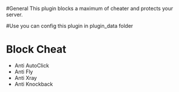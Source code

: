 #General
This plugin blocks a maximum of cheater and protects your server.

#Use
you can config this plugin in plugin_data folder

# Block Cheat
- Anti AutoClick
- Anti Fly
- Anti Xray
- Anti Knockback 
